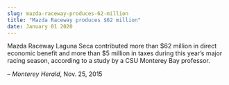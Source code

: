 ```yaml
---
slug: mazda-raceway-produces-62-million
title: "Mazda Raceway produces $62 million"
date: January 01 2020
---
```


 
<p>
  Mazda Raceway Laguna Seca contributed more than $62 million in direct economic
  benefit and more than $5 million in taxes during this year’s major racing
  season, according to a study by a CSU Monterey Bay professor.
</p>
<p>– <em>Monterey Herald</em>, Nov. 25, 2015</p>
 
